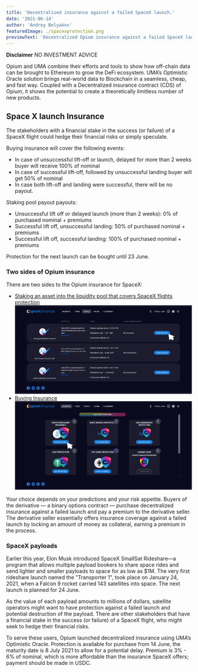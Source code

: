 ```yaml
---
title: 'Decentralized insurance against a failed SpaceX launch.'
date: '2021-06-14'
author: 'Andrey Belyakov'
featuredImage: ./spacexprotection.png
previewText: 'Decentralized Opium insurance against a failed SpaceX launch using UMA Optimistic Oracles is live on mine-net.'
---
```

**Disclaimer**
NO INVESTMENT ADVICE

Opium and UMA combine their efforts and tools to show how off-chain data can be brought to Ethereum to grow the DeFi ecosystem. UMA’s Optimistic Oracle solution brings real-world data to Blockchain in a seamless, cheap, and fast way. Coupled with a Decentralized insurance contract (CDS) of Opium, it shows the potential to create a theoretically limitless number of new products.

## Space X launch Insurance

The stakeholders with a financial stake in the success (or failure) of a SpaceX flight could hedge their financial risks or simply speculate. 

Buying insurance will cover the following events: 

- In case of unsuccessful lift-off or launch, delayed for more than 2 weeks buyer will receive 100% of nominal
- In case of successful lift-off, followed by unsuccessful landing buyer will get 50% of nominal
- In case both lift-off and landing were successful, there will be no payout.

Staking pool payout payouts:
- Unsuccessful lift off or delayed launch (more than 2 weeks): 0% of purchased nominal + premiums
- Successful lift off, unsuccessful landing:  50% of purchased nominal + premiums
- Successful lift off, successful landing: 100% of purchased nominal + premiums



Protection for the next launch can be bought until 23 June.

### Two sides of Opium insurance

There are two sides to the Opium insurance for SpaceX:
- [Staking an asset into the liquidity pool that covers SpaceX flights protection](https://app.opium.finance/eth/staking)
[![Staking an asset into the liquidity pool that covers SpaceX flights protection](Staking.png)](https://app.opium.finance/eth/staking)
- [Buying Insurance](https://app.opium.finance/eth/insurance) 
[![Buying Insurance](Protection.png)](https://app.opium.finance/eth/insurance)

Your choice depends on your predictions and your risk appetite. 
Buyers of the derivative — a binary options contract — purchase decentralized insurance against a failed launch and pay a premium to the derivative seller. 
The derivative seller essentially offers insurance coverage against a failed launch by locking an amount of money as collateral, earning a premium in the process.


### SpaceX payloads

Earlier this year, Elon Musk introduced SpaceX SmallSat Rideshare—a program that allows multiple payload bookers to share space rides and send lighter and smaller payloads to space for as low as $1M. The very first rideshare launch named the "Transporter 1", took place on January 24, 2021, when a Falcon 9 rocket carried 143 satellites into space. The next launch is planned for 24 June. 

As the value of each payload amounts to millions of dollars, satellite operators might want to have protection against a failed launch and potential destruction of the payload. There are other stakeholders that have a financial stake in the success (or failure) of a SpaceX flight, who might seek to hedge their financial risks. 

To serve these users, Opium launched decentralized insurance using UMA’s Optimistic Oracle. Protection is available for purchase from 14 June, the maturity date is 8 July 2021 to allow for a potential delay. Premium is 3% - 6% of nominal, which is more affordable than the insurance SpaceX offers; payment should be made in USDC. 



